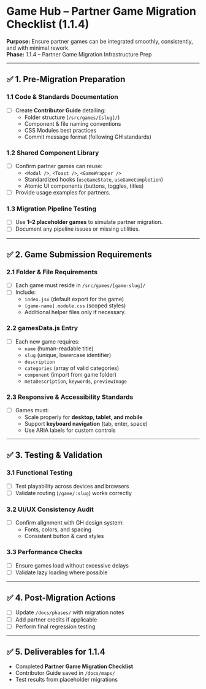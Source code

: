 # Game Hub – Partner Game Migration Checklist (1.1.4)
**Purpose:** Ensure partner games can be integrated smoothly, consistently, and with minimal rework.  
**Phase:** 1.1.4 – Partner Game Migration Infrastructure Prep  

---

## ✅ 1. Pre-Migration Preparation

### **1.1 Code & Standards Documentation**
- [ ] Create **Contributor Guide** detailing:
  - Folder structure (`/src/games/[slug]/`)
  - Component & file naming conventions
  - CSS Modules best practices
  - Commit message format (following GH standards)

### **1.2 Shared Component Library**
- [ ] Confirm partner games can reuse:
  - `<Modal />`, `<Toast />`, `<GameWrapper />`
  - Standardized hooks (`useGameState`, `useGameCompletion`)
  - Atomic UI components (buttons, toggles, titles)
- [ ] Provide usage examples for partners.

### **1.3 Migration Pipeline Testing**
- [ ] Use **1–2 placeholder games** to simulate partner migration.
- [ ] Document any pipeline issues or missing utilities.

---

## ✅ 2. Game Submission Requirements

### **2.1 Folder & File Requirements**
- [ ] Each game must reside in `/src/games/[game-slug]/`
- [ ] Include:
  - `index.jsx` (default export for the game)
  - `[game-name].module.css` (scoped styles)
  - Additional helper files only if necessary.

### **2.2 gamesData.js Entry**
- [ ] Each new game requires:
  - `name` (human-readable title)
  - `slug` (unique, lowercase identifier)
  - `description`
  - `categories` (array of valid categories)
  - `component` (import from game folder)
  - `metaDescription`, `keywords`, `previewImage`

### **2.3 Responsive & Accessibility Standards**
- [ ] Games must:
  - Scale properly for **desktop, tablet, and mobile**
  - Support **keyboard navigation** (tab, enter, space)
  - Use ARIA labels for custom controls

---

## ✅ 3. Testing & Validation

### **3.1 Functional Testing**
- [ ] Test playability across devices and browsers
- [ ] Validate routing (`/game/:slug`) works correctly

### **3.2 UI/UX Consistency Audit**
- [ ] Confirm alignment with GH design system:
  - Fonts, colors, and spacing
  - Consistent button & card styles

### **3.3 Performance Checks**
- [ ] Ensure games load without excessive delays
- [ ] Validate lazy loading where possible

---

## ✅ 4. Post-Migration Actions
- [ ] Update `/docs/phases/` with migration notes
- [ ] Add partner credits if applicable
- [ ] Perform final regression testing

---

## ✅ 5. Deliverables for 1.1.4
- Completed **Partner Game Migration Checklist**
- Contributor Guide saved in `/docs/maps/`
- Test results from placeholder migrations
